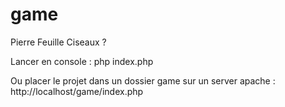 # game
Pierre Feuille Ciseaux ?

Lancer en console :
php index.php

Ou placer le projet dans un dossier game sur un server apache :
http://localhost/game/index.php

